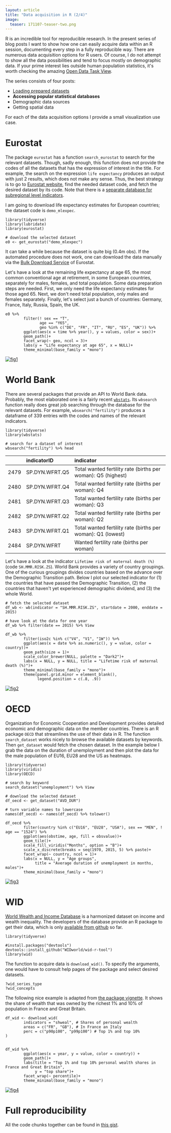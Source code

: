 ```yaml
---
layout: article
title: "Data acquisition in R (2/4)"
image:
  teaser: 171107-teaser-two.png
---
```


R is an incredible tool for reproducible research. In the present series of blog posts I want to show how one can easily acquire data within an R session, documenting every step in a fully reproducible way. There are numerous data acquisition options for R users. Of course, I do not attempt to show all the data possibilities and tend to focus mostly on demographic data. If your prime interest lies outside human population statistics, it's worth checking the amazing [Open Data Task View][odata]. 

The series consists of four posts:
 - [Loading prepared datasets][one]
 - **Accessing popular statistical databases**
 - Demographic data sources
 - Getting spatial data
 
For each of the data acquisition options I provide a small visualization use case.

# Eurostat

The package `eurostat` has a function `search_eurostat` to search for the relevant datasets. Though, sadly enough, this function does not provide the codes of all the datasets that has the expression of interest in the title. For example, the search on the expression `life expectancy` produces an output with just 2 results, which does not make any sense. Thus, the best strategy is to go to [Eurostat website][estat], find the needed dataset code, and fetch the desired dataset by its code. Note that there is a [separate database for subregional level indicators][esreg]. 

I am going to download life expectancy estimates for European countries; the dataset code is `demo_mlexpec`. 

```
library(tidyverse) 
library(lubridate)
library(eurostat) 

# download the selected dataset
e0 <- get_eurostat("demo_mlexpec")
```

It can take a while because the dataset is quite big (0.4m obs). If the automated procedure does not work, one can download the data manually via the [Bulk Download Service][bulk] of Eurostat.  

Let's have a look at the remaining life expectancy at age 65, the most common conventional age at retirement, in some European countries, separately for males, females, and total population. Some data preparation steps are needed. First, we only need the life expectancy  estimates for those aged 65. Next, we don't need total population, only males and females separately. Finally, let's select just a bunch of countries: Germany, France, Italy, Russia, Spain, the UK.  

```
e0 %>% 
        filter(! sex == "T",
               age == "Y65", 
               geo %in% c("DE", "FR", "IT", "RU", "ES", "UK")) %>% 
        ggplot(aes(x = time %>% year(), y = values, color = sex))+
        geom_path()+
        facet_wrap(~ geo, ncol = 3)+
        labs(y = "Life expectancy at age 65", x = NULL)+
        theme_minimal(base_family = "mono")
```

[![fig1][f1]][f1]  


# World Bank

There are several packages that provide an API to World Bank data. Probably, the most elaborated one is a fairly recent [`wbstats`][wbstats]. Its `wbsearch` function really does great job searching through the database for the relevant datasets. For example, `wbsearch("fertility")` produces a dataframe of 339 entries with the codes and names of the relevant indicators. 

```
library(tidyverse) 
library(wbstats)

# search for a dataset of interest
wbsearch("fertility") %>% head
```


|     |indicatorID    |indicator                                                    |
|:----|:--------------|:------------------------------------------------------------|
|2479 |SP.DYN.WFRT.Q5 |Total wanted fertility rate (births per woman): Q5 (highest) |
|2480 |SP.DYN.WFRT.Q4 |Total wanted fertility rate (births per woman): Q4           |
|2481 |SP.DYN.WFRT.Q3 |Total wanted fertility rate (births per woman): Q3           |
|2482 |SP.DYN.WFRT.Q2 |Total wanted fertility rate (births per woman): Q2           |
|2483 |SP.DYN.WFRT.Q1 |Total wanted fertility rate (births per woman): Q1 (lowest)  |
|2484 |SP.DYN.WFRT    |Wanted fertility rate (births per woman)                     |


Let's have a look at the indicator `Lifetime risk of maternal death (%)` (code `SH.MMR.RISK.ZS`). World Bank provides a variety of country groupings. One of the curious groupings divides countries based on the advance over the Demographic Transition path. Below I plot our selected indicator for (1) the countries that have passed the Demographic Transition, (2) the countries that haven't yet experienced demographic dividend, and (3) the whole World. 

```
# fetch the selected dataset
df_wb <- wb(indicator = "SH.MMR.RISK.ZS", startdate = 2000, enddate = 2015)

# have look at the data for one year
df_wb %>% filter(date == 2015) %>% View

df_wb %>% 
        filter(iso2c %in% c("V4", "V1", "1W")) %>% 
        ggplot(aes(x = date %>% as.numeric(), y = value, color = country))+
        geom_path(size = 1)+
        scale_color_brewer(NULL, palette = "Dark2")+
        labs(x = NULL, y = NULL, title = "Lifetime risk of maternal death (%)")+
        theme_minimal(base_family = "mono")+
        theme(panel.grid.minor = element_blank(),
              legend.position = c(.8, .9))

```

[![fig2][f2]][f2] 

# OECD

Organization for Economic Cooperation and Development provides detailed economic and demographic data on the member countries. There is an R package `OECD` that streamlines the use of their data in R. The function `search_dataset` works nicely to browse the available datasets by keywords. Then `get_dataset` would fetch the chosen dataset. In the example below I grab the data on the duration of unemployment and then plot the data for the male population of EU16, EU28 and the US as heatmaps.


```
library(tidyverse) 
library(viridis)
library(OECD)

# search by keyword
search_dataset("unemployment") %>% View

# download the selected dataset
df_oecd <- get_dataset("AVD_DUR")

# turn variable names to lowercase
names(df_oecd) <- names(df_oecd) %>% tolower()

df_oecd %>% 
        filter(country %in% c("EU16", "EU28", "USA"), sex == "MEN", ! age == "1524") %>% 
        ggplot(aes(obstime, age, fill = obsvalue))+
        geom_tile()+
        scale_fill_viridis("Months", option = "B")+
        scale_x_discrete(breaks = seq(1970, 2015, 5) %>% paste)+
        facet_wrap(~ country, ncol = 1)+
        labs(x = NULL, y = "Age groups", 
             title = "Average duration of unemployment in months, males")+
        theme_minimal(base_family = "mono")
```

[![fig3][f3]][f3]  


# WID

[World Wealth and Income Database][wid] is a harmonized dataset on income and wealth inequality. The developers of the database provide an R package to get their data, which is only [available from github][widr] so far. 

```
library(tidyverse) 

#install.packages("devtools")
devtools::install_github("WIDworld/wid-r-tool")
library(wid)
```

The function to acquire data is `download_wid()`. To specify the arguments, one would have to consult help pages of the package and select desired datasets.

```
?wid_series_type
?wid_concepts
```

The following nice example is adapted from [the package vignette][vig]. It shows the share of wealth that was owned by the richest 1% and 10% of population in France and Great Britain.

```
df_wid <- download_wid(
        indicators = "shweal", # Shares of personal wealth
        areas = c("FR", "GB"), # In France an Italy
        perc = c("p90p100", "p99p100") # Top 1% and top 10%
)


df_wid %>% 
        ggplot(aes(x = year, y = value, color = country)) +
        geom_path()+
        labs(title = "Top 1% and top 10% personal wealth shares in France and Great Britain",
             y = "top share")+
        facet_wrap(~ percentile)+
        theme_minimal(base_family = "mono")

```
[![fig4][f4]][f4]  


# Full reproducibility
All the code chunks together can be found in [this gist][gist].



[f1]: https://ikashnitsky.github.io/images/171107/eurostat.png
[f2]: https://ikashnitsky.github.io/images/171107/worldbank.png
[f3]: https://ikashnitsky.github.io/images/171107/oecd.png
[f4]: https://ikashnitsky.github.io/images/171107/wid.png

[odata]: https://github.com/ropensci/opendata
[one]: https://ikashnitsky.github.io/2017/data-acquisition-one/
[estat]: http://ec.europa.eu/eurostat/data/database
[esreg]: http://ec.europa.eu/eurostat/web/regions/data/database
[bulk]: http://ec.europa.eu/eurostat/estat-navtree-portlet-prod/BulkDownloadListing
[wbstats]: https://cran.r-project.org/web/packages/wbstats/README.html
[wid]: http://wid.world/wid-world/
[widr]: https://github.com/WIDworld/wid-r-tool
[vig]: https://github.com/WIDworld/wid-r-tool/raw/master/inst/doc/wid-demo.pdf
[gist]: https://gist.github.com/ikashnitsky/2362ce308f47ff38c3da556384acd20f

